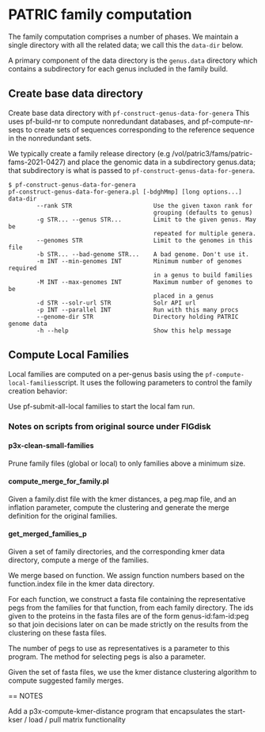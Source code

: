# PATRIC family computation

The family computation comprises a number of phases. We maintain a single directory with all the related data; we call this the `data-dir` below. 

A primary component of the data directory is the `genus.data` directory which contains a subdirectory for each genus included in the family build.

## Create base data directory

Create base data directory with `pf-construct-genus-data-for-genera`
This uses pf-build-nr to compute nonredundant databases, and pf-compute-nr-seqs
to create sets of sequences corresponding to the reference sequence in the nonredundant
sets.

We typically create a family release directory (e.g /vol/patric3/fams/patric-fams-2021-0427) and place the genomic data in a subdirectory genus.data; that subdirectory is what is passed to `pf-construct-genus-data-for-genera`.

```
$ pf-construct-genus-data-for-genera
pf-construct-genus-data-for-genera.pl [-bdghMmp] [long options...] data-dir
        --rank STR                       Use the given taxon rank for
                                         grouping (defaults to genus)
        -g STR... --genus STR...         Limit to the given genus. May be
                                         repeated for multiple genera.
        --genomes STR                    Limit to the genomes in this file
        -b STR... --bad-genome STR...    A bad genome. Don't use it.
        -m INT --min-genomes INT         Minimum number of genomes required
                                         in a genus to build families
        -M INT --max-genomes INT         Maximum number of genomes to be
                                         placed in a genus
        -d STR --solr-url STR            Solr API url
        -p INT --parallel INT            Run with this many procs
        --genome-dir STR                 Directory holding PATRIC genome data
        -h --help                        Show this help message
```



## Compute Local Families

Local families are computed on a per-genus basis using the `pf-compute-local-families`script. It uses the following parameters to control the family creation behavior:

Use pf-submit-all-local families to start the local fam run.



### Notes on scripts from original source under FIGdisk

#### p3x-clean-small-families

Prune family files (global or local) to only families above a minimum size.

#### compute_merge_for_family.pl


Given a family.dist file with the kmer distances, a peg.map file,
and an inflation parameter, compute the clustering and generate
the merge definition for the original families.

#### get_merged_families_p

Given a set of family directories, and the corresponding kmer data directory,
compute a merge of the families.

We merge based on function. We assign function numbers based on the function.index
file in the kmer data directory.

For each function, we construct a fasta file containing the representative pegs
from the families for that function, from each family directory.
The ids given to the proteins in the fasta files are of the form
genus-id:fam-id:peg so that join decisions later on can be made strictly on
the results from the clustering on these fasta files.

The number of pegs to use as representatives is a parameter to this program.
The method for selecting pegs is also a parameter.

Given the set of fasta files, we use the kmer distance clustering algorithm to
compute suggested family merges.


== NOTES

Add a p3x-compute-kmer-distance program that encapsulates the start-kser / load / pull matrix functionality

